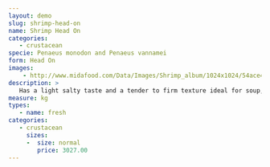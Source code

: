 ```yaml
---
layout: demo
slug: shrimp-head-on
name: Shrimp Head On
categories:
   - crustacean
specie: Penaeus monodon and Penaeus vannamei
form: Head On
images:
    - http://www.midafood.com/Data/Images/Shrimp_album/1024x1024/54ace48db8ac685.jpg
description: >
   Has a light salty taste and a tender to firm texture ideal for soup, grilling or sautéing.
measure: kg
types:
   - name: fresh
categories:
   - crustacean
     sizes:
     -  size: normal
        price: 3027.00
---
```

